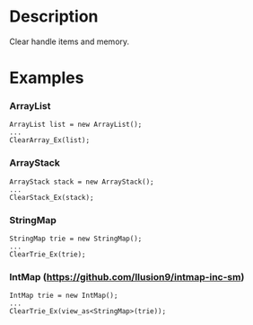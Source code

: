 # Description
Clear handle items and memory.

# Examples

### ArrayList
```
ArrayList list = new ArrayList();
...
ClearArray_Ex(list);
```

### ArrayStack
```
ArrayStack stack = new ArrayStack();
...
ClearStack_Ex(stack);
```

### StringMap
```
StringMap trie = new StringMap();
...
ClearTrie_Ex(trie);
```

### IntMap (https://github.com/Ilusion9/intmap-inc-sm)
```
IntMap trie = new IntMap();
...
ClearTrie_Ex(view_as<StringMap>(trie));
```
